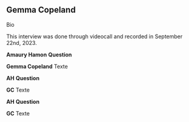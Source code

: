 ## Gemma Copeland

Bio

This interview was done through videocall and recorded in September 22nd, 2023.

**Amaury Hamon** **Question**

**Gemma Copeland** Texte 

**AH** **Question**

**GC** Texte

**AH** **Question**

**GC** Texte
